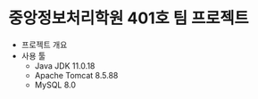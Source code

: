 # 중앙정보처리학원 401호 팀 프로젝트

* 프로젝트 개요
* 사용 툴
  * Java JDK 11.0.18
  * Apache Tomcat 8.5.88
  * MySQL 8.0
